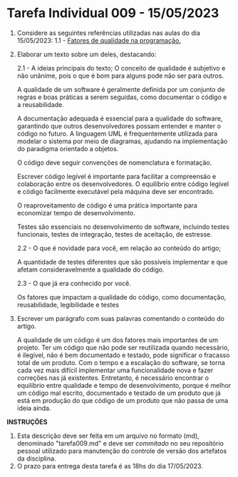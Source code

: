 # Tarefa Individual 009 - 15/05/2023

1. Considere as seguintes referências utilizadas nas aulas do dia 15/05/2023:
   1.1 - [Fatores de qualidade na programação.](https://www.devmedia.com.br/fatores-de-qualidade-na-programacao/29780)
   
2. Elaborar um texto sobre um deles, destacando: 

    2.1 - A ideias principais do texto; 
	O conceito de qualidade é subjetivo e não unânime, pois o que é bom para alguns pode não ser para outros.

	A qualidade de um software é geralmente definida por um conjunto de regras e boas práticas a serem seguidas, como documentar o código e a reusabilidade.

	A documentação adequada é essencial para a qualidade do software, garantindo que outros desenvolvedores possam entender e manter o código no futuro. A linguagem UML é frequentemente utilizada para modelar o sistema por meio de diagramas, ajudando na implementação do paradigma orientado a objetos.

	O código deve seguir convenções de nomenclatura e formatação.

	Escrever código legível é importante para facilitar a compreensão e colaboração entre os desenvolvedores. O equilíbrio entre código legível e código facilmente executável pela máquina deve ser encontrado.

	O reaproveitamento de código é uma prática importante para economizar tempo de desenvolvimento.

	Testes são essenciais no desenvolvimento de software, incluindo testes funcionais, testes de integração, testes de aceitação, de estresse.

    2.2 - O que é novidade para você, em relação ao conteúdo do artigo; 
    
    A quantidade de testes diferentes que são possíveis implementar e que afetam consideravelmente a qualidade do código.

    2.3 - O que já era conhecido por você. 
    
    Os fatores que impactam a qualidade do código, como documentação, reusabilidade, legibilidade e testes

3. Escrever um parágrafo com suas palavras comentando o conteúdo do artigo.

	A qualidade de um código é um dos fatores mais importantes de um projeto. Ter um código que não pode ser reutilizada quando necessário, é ilegível, não é bem documentado e testado, pode significar o fracasso total de um produto. Com o tempo e a escalação do software, se torna cada vez mais difícil implementar uma funcionalidade nova e fazer correções nas já existentes. Entretanto, é necessário encontrar o equilíbrio entre qualidade e tempo de desenvolvimento, porque é melhor um código mal escrito, documentado e testado de um produto que já está em produção do que código de um produto que não passa de uma ideia ainda.

**INSTRUÇÕES**
1. Esta descrição deve ser feita em um arquivo no formato (md), denominado "tarefa009.md" e deve ser _commitado_ no seu repositório pessoal utilizado para manutenção do controle de versão dos artefatos da disciplina.
2. O prazo para entrega desta tarefa é as 18hs do dia 17/05/2023.
